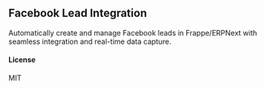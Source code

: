 ## Facebook Lead Integration

Automatically create and manage Facebook leads in Frappe/ERPNext with seamless integration and real-time data capture.

#### License

MIT
